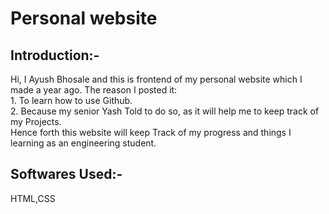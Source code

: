 # Personal website
<h2>Introduction:-</h2>
<p>
Hi, I Ayush Bhosale and this is frontend of my personal website which I made a year ago.
The reason I posted it:<br>
1. To learn how to use Github.<br>
2. Because my senior Yash Told to do so, as it will help me to keep track of my Projects.<br>
Hence forth this website will keep Track of my progress and things I learning as an engineering student.
</p>
<h2>Softwares Used:-</h2>
<p>HTML,CSS</p>


